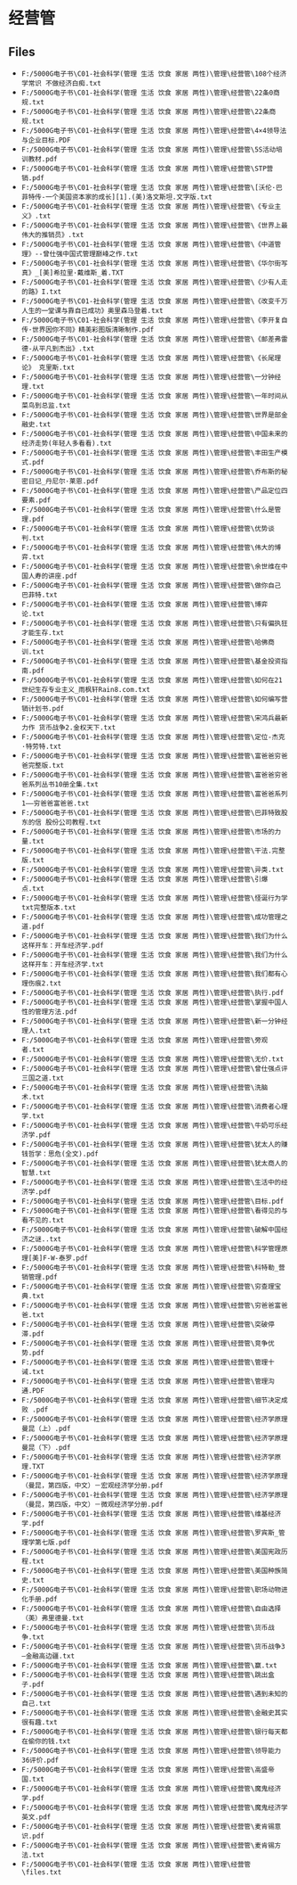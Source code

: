 # 经营管

## Files

- `F:/5000G电子书\C01-社会科学(管理 生活 饮食 家居 两性)\管理\经营管\108个经济学常识 不做经济白痴.txt`
- `F:/5000G电子书\C01-社会科学(管理 生活 饮食 家居 两性)\管理\经营管\22条0商规.txt`
- `F:/5000G电子书\C01-社会科学(管理 生活 饮食 家居 两性)\管理\经营管\22条商规.txt`
- `F:/5000G电子书\C01-社会科学(管理 生活 饮食 家居 两性)\管理\经营管\4×4领导法与企业目标.PDF`
- `F:/5000G电子书\C01-社会科学(管理 生活 饮食 家居 两性)\管理\经营管\5S活动培训教材.pdf`
- `F:/5000G电子书\C01-社会科学(管理 生活 饮食 家居 两性)\管理\经营管\STP营销.pdf`
- `F:/5000G电子书\C01-社会科学(管理 生活 饮食 家居 两性)\管理\经营管\[沃伦·巴菲特传-一个美国资本家的成长][1].(美)洛文斯坦.文字版.txt`
- `F:/5000G电子书\C01-社会科学(管理 生活 饮食 家居 两性)\管理\经营管\《专业主义》.txt`
- `F:/5000G电子书\C01-社会科学(管理 生活 饮食 家居 两性)\管理\经营管\《世界上最伟大的推销员》.txt`
- `F:/5000G电子书\C01-社会科学(管理 生活 饮食 家居 两性)\管理\经营管\《中道管理》--曾仕强中国式管理巅峰之作.txt`
- `F:/5000G电子书\C01-社会科学(管理 生活 饮食 家居 两性)\管理\经营管\《华尔街写真》_[美]希拉里·戴维斯_着.TXT`
- `F:/5000G电子书\C01-社会科学(管理 生活 饮食 家居 两性)\管理\经营管\《少有人走的路》I.txt`
- `F:/5000G电子书\C01-社会科学(管理 生活 饮食 家居 两性)\管理\经营管\《改变千万人生的一堂课与靠自已成功》奥里森马登着.txt`
- `F:/5000G电子书\C01-社会科学(管理 生活 饮食 家居 两性)\管理\经营管\《李开复自传·世界因你不同》精美彩图版清晰制作.pdf`
- `F:/5000G电子书\C01-社会科学(管理 生活 饮食 家居 两性)\管理\经营管\《邮差弗雷德-从平凡到杰出》.txt`
- `F:/5000G电子书\C01-社会科学(管理 生活 饮食 家居 两性)\管理\经营管\《长尾理论》 克里斯.txt`
- `F:/5000G电子书\C01-社会科学(管理 生活 饮食 家居 两性)\管理\经营管\一分钟经理.txt`
- `F:/5000G电子书\C01-社会科学(管理 生活 饮食 家居 两性)\管理\经营管\一年时间从菜鸟到总监.txt`
- `F:/5000G电子书\C01-社会科学(管理 生活 饮食 家居 两性)\管理\经营管\世界是部金融史.txt`
- `F:/5000G电子书\C01-社会科学(管理 生活 饮食 家居 两性)\管理\经营管\中国未来的经济走势(年轻人多看看).txt`
- `F:/5000G电子书\C01-社会科学(管理 生活 饮食 家居 两性)\管理\经营管\丰田生产模式.pdf`
- `F:/5000G电子书\C01-社会科学(管理 生活 饮食 家居 两性)\管理\经营管\乔布斯的秘密日记_丹尼尔·莱恩.pdf`
- `F:/5000G电子书\C01-社会科学(管理 生活 饮食 家居 两性)\管理\经营管\产品定位四要素.pdf`
- `F:/5000G电子书\C01-社会科学(管理 生活 饮食 家居 两性)\管理\经营管\什么是管理.pdf`
- `F:/5000G电子书\C01-社会科学(管理 生活 饮食 家居 两性)\管理\经营管\优势谈判.txt`
- `F:/5000G电子书\C01-社会科学(管理 生活 饮食 家居 两性)\管理\经营管\伟大的博弈.txt`
- `F:/5000G电子书\C01-社会科学(管理 生活 饮食 家居 两性)\管理\经营管\余世维在中国人寿的讲座.pdf`
- `F:/5000G电子书\C01-社会科学(管理 生活 饮食 家居 两性)\管理\经营管\做你自己 巴菲特.txt`
- `F:/5000G电子书\C01-社会科学(管理 生活 饮食 家居 两性)\管理\经营管\博弈论.txt`
- `F:/5000G电子书\C01-社会科学(管理 生活 饮食 家居 两性)\管理\经营管\只有偏执狂才能生存.txt`
- `F:/5000G电子书\C01-社会科学(管理 生活 饮食 家居 两性)\管理\经营管\哈佛商训.txt`
- `F:/5000G电子书\C01-社会科学(管理 生活 饮食 家居 两性)\管理\经营管\基金投资指南.pdf`
- `F:/5000G电子书\C01-社会科学(管理 生活 饮食 家居 两性)\管理\经营管\如何在21世纪生存专业主义_雨枫轩Rain8.com.txt`
- `F:/5000G电子书\C01-社会科学(管理 生活 饮食 家居 两性)\管理\经营管\如何编写营销计划书.pdf`
- `F:/5000G电子书\C01-社会科学(管理 生活 饮食 家居 两性)\管理\经营管\宋鸿兵最新力作 货币战争2.金权天下.txt`
- `F:/5000G电子书\C01-社会科学(管理 生活 饮食 家居 两性)\管理\经营管\定位-杰克·特劳特.txt`
- `F:/5000G电子书\C01-社会科学(管理 生活 饮食 家居 两性)\管理\经营管\富爸爸穷爸爸完整版.txt`
- `F:/5000G电子书\C01-社会科学(管理 生活 饮食 家居 两性)\管理\经营管\富爸爸穷爸爸系列丛书10册全集.txt`
- `F:/5000G电子书\C01-社会科学(管理 生活 饮食 家居 两性)\管理\经营管\富爸爸系列1——穷爸爸富爸爸.txt`
- `F:/5000G电子书\C01-社会科学(管理 生活 饮食 家居 两性)\管理\经营管\巴菲特致股东的信 股份公司教程.txt`
- `F:/5000G电子书\C01-社会科学(管理 生活 饮食 家居 两性)\管理\经营管\市场的力量.txt`
- `F:/5000G电子书\C01-社会科学(管理 生活 饮食 家居 两性)\管理\经营管\干法.完整版.txt`
- `F:/5000G电子书\C01-社会科学(管理 生活 饮食 家居 两性)\管理\经营管\异类.txt`
- `F:/5000G电子书\C01-社会科学(管理 生活 饮食 家居 两性)\管理\经营管\引爆点.txt`
- `F:/5000G电子书\C01-社会科学(管理 生活 饮食 家居 两性)\管理\经营管\怪诞行为学txt完整版本.txt`
- `F:/5000G电子书\C01-社会科学(管理 生活 饮食 家居 两性)\管理\经营管\成功管理之道.pdf`
- `F:/5000G电子书\C01-社会科学(管理 生活 饮食 家居 两性)\管理\经营管\我们为什么这样开车：开车经济学.pdf`
- `F:/5000G电子书\C01-社会科学(管理 生活 饮食 家居 两性)\管理\经营管\我们为什么这样开车：开车经济学.txt`
- `F:/5000G电子书\C01-社会科学(管理 生活 饮食 家居 两性)\管理\经营管\我们都有心理伤痕2.txt`
- `F:/5000G电子书\C01-社会科学(管理 生活 饮食 家居 两性)\管理\经营管\执行.pdf`
- `F:/5000G电子书\C01-社会科学(管理 生活 饮食 家居 两性)\管理\经营管\掌握中国人性的管理方法.pdf`
- `F:/5000G电子书\C01-社会科学(管理 生活 饮食 家居 两性)\管理\经营管\新一分钟经理人.txt`
- `F:/5000G电子书\C01-社会科学(管理 生活 饮食 家居 两性)\管理\经营管\旁观者.txt`
- `F:/5000G电子书\C01-社会科学(管理 生活 饮食 家居 两性)\管理\经营管\无价.txt`
- `F:/5000G电子书\C01-社会科学(管理 生活 饮食 家居 两性)\管理\经营管\曾仕强点评三国之道.txt`
- `F:/5000G电子书\C01-社会科学(管理 生活 饮食 家居 两性)\管理\经营管\洗脑术.txt`
- `F:/5000G电子书\C01-社会科学(管理 生活 饮食 家居 两性)\管理\经营管\消费者心理学.txt`
- `F:/5000G电子书\C01-社会科学(管理 生活 饮食 家居 两性)\管理\经营管\牛奶可乐经济学.pdf`
- `F:/5000G电子书\C01-社会科学(管理 生活 饮食 家居 两性)\管理\经营管\犹太人的赚钱哲学：思危(全文).pdf`
- `F:/5000G电子书\C01-社会科学(管理 生活 饮食 家居 两性)\管理\经营管\犹太商人的智慧.txt`
- `F:/5000G电子书\C01-社会科学(管理 生活 饮食 家居 两性)\管理\经营管\生活中的经济学.pdf`
- `F:/5000G电子书\C01-社会科学(管理 生活 饮食 家居 两性)\管理\经营管\目标.pdf`
- `F:/5000G电子书\C01-社会科学(管理 生活 饮食 家居 两性)\管理\经营管\看得见的与看不见的.txt`
- `F:/5000G电子书\C01-社会科学(管理 生活 饮食 家居 两性)\管理\经营管\破解中国经济之谜..txt`
- `F:/5000G电子书\C01-社会科学(管理 生活 饮食 家居 两性)\管理\经营管\科学管理原理[美]F-W-泰罗.pdf`
- `F:/5000G电子书\C01-社会科学(管理 生活 饮食 家居 两性)\管理\经营管\科特勒_营销管理.pdf`
- `F:/5000G电子书\C01-社会科学(管理 生活 饮食 家居 两性)\管理\经营管\穷查理宝典.txt`
- `F:/5000G电子书\C01-社会科学(管理 生活 饮食 家居 两性)\管理\经营管\穷爸爸富爸爸.txt`
- `F:/5000G电子书\C01-社会科学(管理 生活 饮食 家居 两性)\管理\经营管\突破停滞.pdf`
- `F:/5000G电子书\C01-社会科学(管理 生活 饮食 家居 两性)\管理\经营管\竞争优势.pdf`
- `F:/5000G电子书\C01-社会科学(管理 生活 饮食 家居 两性)\管理\经营管\管理十诫.txt`
- `F:/5000G电子书\C01-社会科学(管理 生活 饮食 家居 两性)\管理\经营管\管理沟通.PDF`
- `F:/5000G电子书\C01-社会科学(管理 生活 饮食 家居 两性)\管理\经营管\细节决定成败 .pdf`
- `F:/5000G电子书\C01-社会科学(管理 生活 饮食 家居 两性)\管理\经营管\经济学原理 曼昆（上）.pdf`
- `F:/5000G电子书\C01-社会科学(管理 生活 饮食 家居 两性)\管理\经营管\经济学原理 曼昆（下）.pdf`
- `F:/5000G电子书\C01-社会科学(管理 生活 饮食 家居 两性)\管理\经营管\经济学原理.TXT`
- `F:/5000G电子书\C01-社会科学(管理 生活 饮食 家居 两性)\管理\经营管\经济学原理（曼昆，第四版，中文）－宏观经济学分册.pdf`
- `F:/5000G电子书\C01-社会科学(管理 生活 饮食 家居 两性)\管理\经营管\经济学原理（曼昆，第四版，中文）－微观经济学分册.pdf`
- `F:/5000G电子书\C01-社会科学(管理 生活 饮食 家居 两性)\管理\经营管\维基经济学.pdf`
- `F:/5000G电子书\C01-社会科学(管理 生活 饮食 家居 两性)\管理\经营管\罗宾斯_管理学第七版.pdf`
- `F:/5000G电子书\C01-社会科学(管理 生活 饮食 家居 两性)\管理\经营管\美国宪政历程.txt`
- `F:/5000G电子书\C01-社会科学(管理 生活 饮食 家居 两性)\管理\经营管\美国种族简史.txt`
- `F:/5000G电子书\C01-社会科学(管理 生活 饮食 家居 两性)\管理\经营管\职场动物进化手册.pdf`
- `F:/5000G电子书\C01-社会科学(管理 生活 饮食 家居 两性)\管理\经营管\自由选择（美）弗里德曼.txt`
- `F:/5000G电子书\C01-社会科学(管理 生活 饮食 家居 两性)\管理\经营管\货币战争.txt`
- `F:/5000G电子书\C01-社会科学(管理 生活 饮食 家居 两性)\管理\经营管\货币战争3—金融高边疆.txt`
- `F:/5000G电子书\C01-社会科学(管理 生活 饮食 家居 两性)\管理\经营管\赢.txt`
- `F:/5000G电子书\C01-社会科学(管理 生活 饮食 家居 两性)\管理\经营管\跳出盒子.pdf`
- `F:/5000G电子书\C01-社会科学(管理 生活 饮食 家居 两性)\管理\经营管\遇到未知的自己.txt`
- `F:/5000G电子书\C01-社会科学(管理 生活 饮食 家居 两性)\管理\经营管\金融史其实很有趣.txt`
- `F:/5000G电子书\C01-社会科学(管理 生活 饮食 家居 两性)\管理\经营管\银行每天都在偷你的钱.txt`
- `F:/5000G电子书\C01-社会科学(管理 生活 饮食 家居 两性)\管理\经营管\领导能力36评价.pdf`
- `F:/5000G电子书\C01-社会科学(管理 生活 饮食 家居 两性)\管理\经营管\高盛帝国.txt`
- `F:/5000G电子书\C01-社会科学(管理 生活 饮食 家居 两性)\管理\经营管\魔鬼经济学.pdf`
- `F:/5000G电子书\C01-社会科学(管理 生活 饮食 家居 两性)\管理\经营管\魔鬼经济学英文.pdf`
- `F:/5000G电子书\C01-社会科学(管理 生活 饮食 家居 两性)\管理\经营管\麦肯锡意识.pdf`
- `F:/5000G电子书\C01-社会科学(管理 生活 饮食 家居 两性)\管理\经营管\麦肯锡方法.txt`
- `F:/5000G电子书\C01-社会科学(管理 生活 饮食 家居 两性)\管理\经营管\files.txt`
